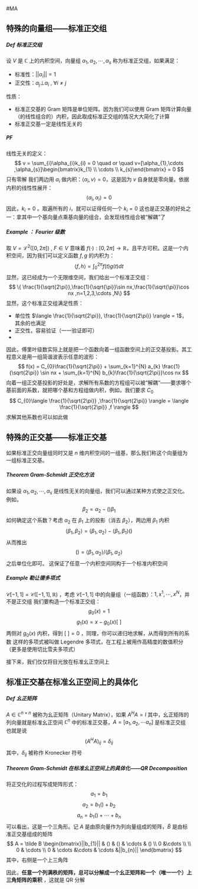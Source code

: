 #MA 

## 特殊的向量组——标准正交组

##### Def 标准正交组

设 $V$ 是 $\mathbb{C}$ 上的内积空间，向量组 $\alpha_{1},\alpha_{2},\cdots,\alpha_{s}$ 称为标准正交组，如果满足：
- 标准性：$||\alpha_{i}||=1$ 
- 正交性：$\alpha_{j} \bot \alpha_{i} \ ,\ \forall i\not = j$ 

性质：
- 标准正交基的 Gram 矩阵是单位矩阵。因为我们可以使用 Gram 矩阵计算向量（的线性组合的）内积，因此取成标准正交组的情况大大简化了计算
- 标准正交基一定是线性无关的

##### PF 
线性无关的定义：
$$
v = \sum_{i}\alpha_{i}k_{i} = 0 \quad  or  \quad v=[\alpha_{1},\cdots ,\alpha_{s}]\begin{bmatrix}k_{1} \\ \cdots  \\ k_{s}\end{bmatrix} = 0
$$
只有零解
我们两边用 $\alpha_{i}$ 做内积：$\langle  \alpha_{i},v \rangle=0$，这是因为 $v$ 自身就是零向量。依据内积的线性性展开：
$$
\langle  \alpha_{i},\alpha_{i} \rangle = 0
$$
因此，$k_i =0$ 。取遍所有的 $i$，就可以证得任何一个 $k_{i}=0$
这也是正交基的好处之一：拿其中一个基向量点乘基向量的组合，会发现线性组合被“解耦”了

##### Example ： Fourier 级数
取 $V = \mathcal{L}^{2}([0,2\pi])$ , $F \in V$ 意味着 $f (\cdot):[0,2\pi]\rightarrow \mathbb{R}$，且平方可积。这是一个内积空间，因为我们可以定义函数 $f, g$ 的内积为：
$$
\langle  f,h \rangle = \int_{0}^{2\pi} f(t)g(t)dt
$$
显然，这已经成为一个无限维空间，我们给出一个标准正交组：
$$
\{ \frac{1}{\sqrt{2\pi}},\frac{1}{\sqrt{\pi}}\sin nx,\frac{1}{\sqrt{\pi}}\cos nx ,n=1,2,3,\cdots ,N\}
$$
显然，这个标准正交组满足性质：
- 单位性 $\langle  \frac{1}{\sqrt{2\pi}}, \frac{1}{\sqrt{2\pi}} \rangle = 1$，其余的也满足
- 正交性，容易验证（一一验证即可）
- 
因此，傅里叶级数实际上就是把一个函数向着一组函数空间上的正交基投影。其工程意义是用一组简谐波表示任意的波形：
$$
f(x) = C_{0}\frac{1}{\sqrt{2\pi}} + \sum_{k=1}^{N} a_{k} \frac{1}{\sqrt{2\pi}} \sin nx + \sum_{k=1}^{N} b_{k}\frac{1}{\sqrt{2\pi}}\cos nx
$$
向着一组正交基投影的好处是，求解所有系数的方程组可以被“解耦“——要求哪个基前面的系数，就把哪个基和方程组做内积，例如，我们要求 $C_{0}$
$$
C_{0}\langle \frac{1}{\sqrt{2\pi}} ,\frac{1}{\sqrt{2\pi}}  \rangle = \langle  \frac{1}{\sqrt{2\pi}} ,f \rangle
$$
求解其他系数也可以如此做


## 特殊的正交基——标准正交基

如果标准正交向量组同时又是 $n$ 维内积空间的一组基，那么我们称这个向量组为一组标准正交基。

##### Theorem Gram-Schmidt 正交化方法
如果设 $\alpha_{1},\alpha_{2},\cdots ,\alpha_{s}$ 是线性无关的向量组，我们可以通过某种方式使之正交化。例如，
$$
\beta_{2} = \alpha_{2}- ()\beta_{1}
$$
如何确定这个系数？考虑 $\alpha_{2}$ 在 $\beta_{1}$ 上的投影（消去 $\beta_{2}$），两边用 $\beta_{1}$ 内积 
$$
\langle  \beta_{1},\beta_{2} \rangle = \langle  \beta_{1},\alpha_{2} \rangle - \langle  \beta_{1},\beta_{1} \rangle()
$$
从而推出
$$
() = \langle  \beta_{1},\alpha_{2} \rangle / \langle  \beta_{1},\alpha_{2} \rangle
$$
之后单位化即可。
这保证了任意一个内积空间同构于一个标准内积空间

##### Example 勒让德多项式
$\mathcal{C}[-1,1]=\mathcal{C}([-1,1],\mathbb{R})$ ，考虑 $\mathcal{C}[-1,1]$ 中的向量组（一组函数）：$1, x^{1},\cdots ,x^{N}$，并不是正交组
我们要构造一个标准正交组：
$$g_{0}(x) = 1$$
$$
g_{1}(x) = x - g_{0}(x)[\ ]
$$
两侧对 $g_{0}(x)$ 内积，得到 $[\ ]=0$ ，同理，你可以递归地求解，从而得到所有的系数
这样的多项式被叫做 Legendre 多项式，在工程上被用作高精度的数值积分（更多是使用切比雪夫多项式）

接下来，我们仅仅将目光放在标准幺正空间上

## 标准正交基在标准幺正空间上的具体化

##### Def 幺正矩阵
$A \in \mathbb{C}^{n\times n}$ 被称为幺正矩阵（Unitary Matrix），如果 $A^{H}A=I$ 
其中，幺正矩阵的列向量就是标准幺正空间 $\mathbb{C}^{n}$ 中的标准正交基，$A=[a_{1},a_{2},\cdots a_{n}]$ 是标准正交组
也就是说
$$
(A^{H}A)_{ij} = \delta_{ij}
$$
其中，$\delta_{ij}$ 被称作 Kronecker 符号

##### Theorem Gram-Schmidt 在标准幺正空间上的具体化——QR Decomposition
将正交化的过程写成矩阵形式：
$$
a_{1}= b_{1}
$$
$$
a_{2}= b_{1}()+b_{2}
$$
$$
a_{n}= b_{1}()+\cdots +b_{n}
$$
可以看出，这是一个三角形。记 $A$ 是由原向量作为列向量组成的矩阵，$\tilde B$ 是由标准正交基组成的矩阵
$$
A = \tilde B \begin{bmatrix}||b_{1}|| & () & () & \cdots & ()  \\ 0 &\cdots  \\  \\ 0 & \cdots  \\ 0 & \cdots  &\cdots & \cdots &||b_{n}|| \end{bmatrix}
$$
其中，右侧是一个上三角阵

因此，**任意一个列满秩的矩阵，总可以分解成一个幺正矩阵和一个（唯一一个）上三角矩阵的乘积** ，这就是 QR 分解




































